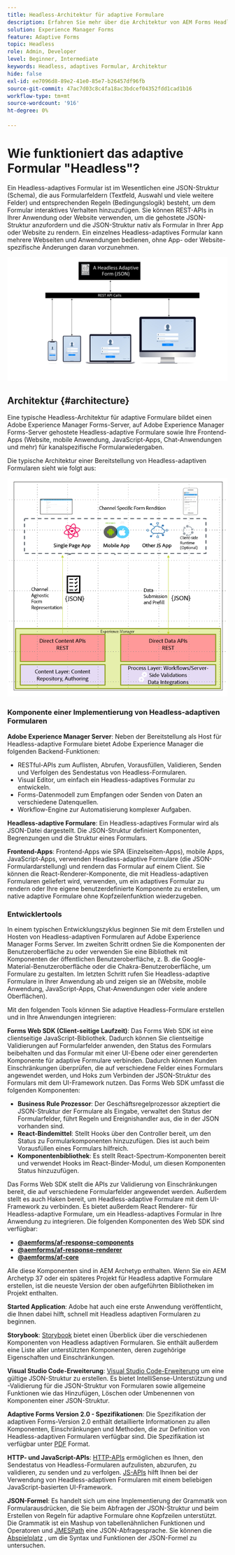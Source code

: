 ```yaml
---
title: Headless-Architektur für adaptive Formulare
description: Erfahren Sie mehr über die Architektur von AEM Forms Headless Adaptive Forms und wie Sie damit schnell Formulare für verschiedene Plattformen erstellen können. Dieser Artikel bietet Einblicke in die Funktionsweise von Headless Adaptive Forms und deren Integration in verschiedene Anwendungen, um den Formularerstellungsprozess zu vereinfachen.
solution: Experience Manager Forms
feature: Adaptive Forms
topic: Headless
role: Admin, Developer
level: Beginner, Intermediate
keywords: Headless, adaptives Formular, Architektur
hide: false
exl-id: ee7096d8-89e2-41e0-85e7-b26457df96fb
source-git-commit: 47ac7d03c8c4fa18ac3bdcef04352fdd1cad1b16
workflow-type: tm+mt
source-wordcount: '916'
ht-degree: 0%

---
```



# Wie funktioniert das adaptive Formular &quot;Headless&quot;?

Ein Headless-adaptives Formular ist im Wesentlichen eine JSON-Struktur (Schema), die aus Formularfeldern (Textfeld, Auswahl und viele weitere Felder) und entsprechenden Regeln (Bedingungslogik) besteht, um dem Formular interaktives Verhalten hinzuzufügen. Sie können REST-APIs in Ihrer Anwendung oder Website verwenden, um die gehostete JSON-Struktur anzufordern und die JSON-Struktur nativ als Formular in Ihrer App oder Website zu rendern. Ein einzelnes Headless-adaptives Formular kann mehrere Webseiten und Anwendungen bedienen, ohne App- oder Website-spezifische Änderungen daran vorzunehmen.

![Funktionsweise des adaptiven Formulars ohne Kopfzeilen](/help/assets/how-headless-adaprive-forms-work.png)

## Architektur {#architecture}

Eine typische Headless-Architektur für adaptive Formulare bildet einen Adobe Experience Manager Forms-Server, auf Adobe Experience Manager Forms-Server gehostete Headless-adaptive Formulare sowie Ihre Frontend-Apps (Website, mobile Anwendung, JavaScript-Apps, Chat-Anwendungen und mehr) für kanalspezifische Formularwiedergaben.

Die typische Architektur einer Bereitstellung von Headless-adaptiven Formularen sieht wie folgt aus:

![Architektur](/help/assets/headless-af-architecture.png)

<!-- 

You can use the React renderer component shipped with Headless adaptive forms to render an Adaptive Form or build your own custom component to natively render a Headless Form in a website or an application or use any UI framework or programming language to build your own components to render your forms.

A typical Headless adaptive forms architecture constitutes an Adobe Experience Manager Server, JSON structure of forms, various frontend apps for channel-specific form renditions.

![Architecture](/help/assets/headless-af-architecture.png) -->

### Komponente einer Implementierung von Headless-adaptiven Formularen

**Adobe Experience Manager Server**: Neben der Bereitstellung als Host für Headless-adaptive Formulare bietet Adobe Experience Manager die folgenden Backend-Funktionen:

* RESTful-APIs zum Auflisten, Abrufen, Vorausfüllen, Validieren, Senden und Verfolgen des Sendestatus von Headless-Formularen.
* Visual Editor, um einfach ein Headless-adaptives Formular zu entwickeln.
* Forms-Datenmodell zum Empfangen oder Senden von Daten an verschiedene Datenquellen.
* Workflow-Engine zur Automatisierung komplexer Aufgaben.

**Headless-adaptive Formulare**: Ein Headless-adaptives Formular wird als JSON-Datei dargestellt. Die JSON-Struktur definiert Komponenten, Begrenzungen und die Struktur eines Formulars.

**Frontend-Apps**: Frontend-Apps wie SPA (Einzelseiten-Apps), mobile Apps, JavaScript-Apps, verwenden Headless-adaptive Formulare (die JSON-Formulardarstellung) und rendern das Formular auf einem Client. Sie können die React-Renderer-Komponente, die mit Headless-adaptiven Formularen geliefert wird, verwenden, um ein adaptives Formular zu rendern oder Ihre eigene benutzerdefinierte Komponente zu erstellen, um native adaptive Formulare ohne Kopfzeilenfunktion wiederzugeben.

<!-- ### Understanding Headless adaptive forms definition -->



### Entwicklertools

In einem typischen Entwicklungszyklus beginnen Sie mit dem Erstellen und Hosten von Headless-adaptiven Formularen auf Adobe Experience Manager Forms Server. Im zweiten Schritt ordnen Sie die Komponenten der Benutzeroberfläche zu oder verwenden Sie eine Bibliothek mit Komponenten der öffentlichen Benutzeroberfläche, z. B. die Google-Material-Benutzeroberfläche oder die Chakra-Benutzeroberfläche, um Formulare zu gestalten. Im letzten Schritt rufen Sie Headless-adaptive Formulare in Ihrer Anwendung ab und zeigen sie an (Website, mobile Anwendung, JavaScript-Apps, Chat-Anwendungen oder viele andere Oberflächen).

Mit den folgenden Tools können Sie adaptive Headless-Formulare erstellen und in Ihre Anwendungen integrieren:

**Forms Web SDK (Client-seitige Laufzeit)**: Das Forms Web SDK ist eine clientseitige JavaScript-Bibliothek. Dadurch können Sie clientseitige Validierungen auf Formularfelder anwenden, den Status des Formulars beibehalten und das Formular mit einer UI-Ebene oder einer gerenderten Komponente für adaptive Formulare verbinden. Dadurch können Kunden Einschränkungen überprüfen, die auf verschiedene Felder eines Formulars angewendet werden, und Hoks zum Verbinden der JSON-Struktur des Formulars mit dem UI-Framework nutzen. Das Forms Web SDK umfasst die folgenden Komponenten:

* **Business Rule Prozessor**: Der Geschäftsregelprozessor akzeptiert die JSON-Struktur der Formulare als Eingabe, verwaltet den Status der Formularfelder, führt Regeln und Ereignishandler aus, die in der JSON vorhanden sind.
* **React-Bindemittel**: Stellt Hooks über den Controller bereit, um den Status zu Formularkomponenten hinzuzufügen. Dies ist auch beim Vorausfüllen eines Formulars hilfreich.
* **Komponentenbibliothek**: Es stellt React-Spectrum-Komponenten bereit und verwendet Hooks im React-Binder-Modul, um diesen Komponenten Status hinzuzufügen.

Das Forms Web SDK stellt die APIs zur Validierung von Einschränkungen bereit, die auf verschiedene Formularfelder angewendet werden. Außerdem stellt es auch Haken bereit, um Headless-adaptive Formulare mit dem UI-Framework zu verbinden. Es bietet außerdem React Renderer-&#x200B; für Headless-adaptive Formulare, um ein Headless-adaptives Formular in Ihre Anwendung zu integrieren. Die folgenden Komponenten des Web SDK sind verfügbar:

* **[@aemforms/af-response-components](https://www.npmjs.com/package/@aemforms/af-react-components)**
* **[@aemforms/af-response-renderer](https://www.npmjs.com/package/@aemforms/af-react-renderer)**
* **[@aemforms/af-core](https://www.npmjs.com/package/@aemforms/af-core)**

Alle diese Komponenten sind in AEM Archetyp enthalten. Wenn Sie ein AEM Archetyp 37 oder ein späteres Projekt für Headless adaptive Formulare erstellen, ist die neueste Version der oben aufgeführten Bibliotheken im Projekt enthalten.

**Started Application**: Adobe hat auch eine erste Anwendung veröffentlicht, die Ihnen dabei hilft, schnell mit Headless adaptiven Formularen zu beginnen.

<!-- **View Library (UI Layer)**: A custom form application built in a front-end language. You can use react, Angular, Flutter, NPM, Vue.js, Ionic, BootStrap, or any other language to built front end. You can also use the Headless adaptive forms Super Component, provided out-of-the-box, inside a react application to render a Headless adaptive form. Headless adaptive forms super component makes use of OOTB react spectrum -based form components to render the Headless adaptive form. 

Core-Components: It enables use to render an Adaptive Form using JSON structure. It uses rule grammar to help create dynamic field interactions. The rule grammar is based on [JSON formula](http://github.com/adobe/json-formula/). You can develop your own renderer or embed the React based Adaptive Forms renderer, provided OOTB, in your front-end app to render the form. -->

**Storybook**: [Storybook](https://opensource.adobe.com/aem-forms-af-runtime/storybook/) bietet einen Überblick über die verschiedenen Komponenten von Headless adaptiven Formularen. Sie enthält außerdem eine Liste aller unterstützten Komponenten, deren zugehörige Eigenschaften und Einschränkungen.

**Visual Studio Code-Erweiterung**: [Visual Studio Code-Erweiterung](visual-studio-code-extension-for-headless-adaptive-forms.md) um eine gültige JSON-Struktur zu erstellen. Es bietet IntelliSense-Unterstützung und -Validierung für die JSON-Struktur von Formularen sowie allgemeine Funktionen wie das Hinzufügen, Löschen oder Umbenennen von Komponenten einer JSON-Struktur.

**Adaptive Forms Version 2.0 - Spezifikationen**: Die Spezifikation der adaptiven Forms-Version 2.0 enthält detaillierte Informationen zu allen Komponenten, Einschränkungen und Methoden, die zur Definition von Headless-adaptiven Formularen verfügbar sind. Die Spezifikation ist verfügbar unter [PDF](/help/assets/Headless-Adaptive-Form-Specification.pdf) Format.

**HTTP- und JavaScript-APIs**: [HTTP-APIs](https://opensource.adobe.com/aem-forms-af-runtime/api/) ermöglichen es Ihnen, den Sendestatus von Headless-Formularen aufzulisten, abzurufen, zu validieren, zu senden und zu verfolgen. [JS-APIs](https://opensource.adobe.com/aem-forms-af-runtime/jsdocs/) hilft Ihnen bei der Verwendung von Headless-adaptiven Formularen mit einem beliebigen JavaScript-basierten UI-Framework.

**JSON-Formel**: Es handelt sich um eine Implementierung der Grammatik von Formularausdrücken, die Sie beim Abfragen der JSON-Struktur und beim Erstellen von Regeln für adaptive Formulare ohne Kopfzeilen unterstützt. Die Grammatik ist ein Mashup von tabellenähnlichen Funktionen und Operatoren und [JMESPath](https://jmespath.org/) eine JSON-Abfragesprache. Sie können die [Abspielplatz](https://opensource.adobe.com/json-formula/dist/index.html) , um die Syntax und Funktionen der JSON-Formel zu untersuchen.